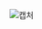 ![캡처](https://user-images.githubusercontent.com/113878783/196117799-995803a6-8208-42de-b0ec-a1f2b2f68b83.PNG)
